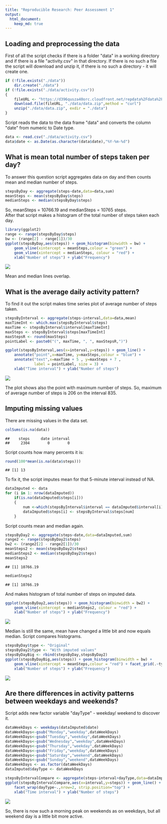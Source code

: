 ```yaml
---
title: "Reproducible Research: Peer Assessment 1"
output: 
  html_document:
    keep_md: true
---
```



## Loading and preprocessing the data
First of all the script checks if there is a folder "data" in a working directory
and if there is a file "activity.csv" in that directory. If there is no such a file
the script will download and unzip it, if there is no such a directory - it will
create one.

```r
if (!file.exists("./data"))
    dir.create("./data")
if (!file.exists("./data/activity.csv"))
{
    fileURL <- "https://d396qusza40orc.cloudfront.net/repdata%2Fdata%2Factivity.zip"
    download.file(fileURL, "./data/data.zip",method = "curl")
    unzip("./data/data.zip", exdir = "./data")
}
```
Script reads the data to the data frame "data" and converts the column "date" from numeric
to Date type.

```r
data <- read.csv("./data/activity.csv")
data$date <- as.Date(as.character(data$date),"%Y-%m-%d")
```

## What is mean total number of steps taken per day?
To answer this question script aggregates data on day and then counts mean and
median number of steps.

```r
stepsByDay <- aggregate(steps~date,data=data,sum)
meanSteps <- mean(stepsByDay$steps)
medianSteps <- median(stepsByDay$steps)
```

So, meanSteps = 10766.19 and medianSteps = 10765 steps.  
After that script makes a histogram of the total number of steps taken each day.

```r
library(ggplot2)
range <- range(stepsByDay$steps)
bw <- (range[2] - range[1])/30
ggplot(stepsByDay,aes(steps)) + geom_histogram(binwidth = bw) + 
    geom_vline(xintercept = meanSteps,colour = "green") + 
    geom_vline(xintercept = medianSteps, colour = "red") + 
    xlab("Number of steps") + ylab("Frequency")
```

![](PA1_template_files/figure-html/unnamed-chunk-5-1.png)<!-- -->

Mean and median lines overlap.

## What is the average daily activity pattern?

To find it out the script makes time series plot of average number of steps taken.

```r
stepsByInterval <- aggregate(steps~interval,data=data,mean)
maxTimeInt <- which.max(stepsByInterval$steps)
maxTime <- stepsByInterval$interval[maxTimeInt]
maxSteps <- stepsByInterval$steps[maxTimeInt]
maxStepsR <- round(maxSteps)
pointLabel <- paste0("(", maxTime, ", ", maxStepsR,")")

ggplot(stepsByInterval,aes(x=interval,y=steps)) + geom_line() +
    annotate("point",x=maxTime, y=maxSteps,colour = "blue") +
    annotate("text",x=maxTime + 5 , y=maxSteps + 7 ,
             label = pointLabel, size = 3) +
    xlab("Time interval") + ylab("Number of steps")
```

![](PA1_template_files/figure-html/unnamed-chunk-6-1.png)<!-- -->

The plot shows also the point with maximum number of steps. So, maximum of average
number of steps is 206 on the interval 835.

## Imputing missing values

There are missing values in the data set.

```r
colSums(is.na(data))
```

```
##    steps     date interval 
##     2304        0        0
```
Script counts how many percents it is:

```r
round(100*mean(is.na(data$steps)))
```

```
## [1] 13
```
To fix it, the script imputes mean for that 5-minute interval instead of NA.

```r
dataImputed <- data
for (i in 1: nrow(dataImputed))
    if(is.na(dataImputed$steps[i]))
    {
        num <-which(stepsByInterval$interval == dataImputed$interval[i])
        dataImputed$steps[i] <- stepsByInterval$steps[num]
    }
```
Script counts mean and median again.

```r
stepsByDay2 <- aggregate(steps~date,data=dataImputed,sum)
range2 <- range(stepsByDay2$steps)
bw2 <- (range2[2] - range2[1])/30
meanSteps2 <- mean(stepsByDay2$steps)
medianSteps2 <- median(stepsByDay2$steps)
meanSteps2
```

```
## [1] 10766.19
```

```r
medianSteps2
```

```
## [1] 10766.19
```
And makes histogram of total number of steps on imputed data.

```r
ggplot(stepsByDay2,aes(steps)) + geom_histogram(binwidth = bw2) + 
    geom_vline(xintercept = medianSteps2, colour = "red") + 
    xlab("Number of steps") + ylab("Frequency")
```

![](PA1_template_files/figure-html/unnamed-chunk-11-1.png)<!-- -->

Median is still the same, mean have changed a little bit and now equals median.
Script compares histograms.

```r
stepsByDay$type <- "Original"
stepsByDay2$type <- "With imputed values"
stepsByDayBig <- rbind(stepsByDay,stepsByDay2)
ggplot(stepsByDayBig,aes(steps)) + geom_histogram(binwidth = bw) + 
    geom_vline(xintercept = meanSteps,colour = "red") + facet_grid(.~type) +
    xlab("Number of steps") + ylab("Frequency")
```

![](PA1_template_files/figure-html/unnamed-chunk-12-1.png)<!-- -->

## Are there differences in activity patterns between weekdays and weekends?

Script adds new factor variable "dayType" - weekday/ weekend to discover it.

```r
dataWeekDays <- weekdays(dataImputed$date)
dataWeekDays<-gsub("Monday","weekday",dataWeekDays)
dataWeekDays<-gsub("Tuesday","weekday",dataWeekDays)
dataWeekDays<-gsub("Wednesday","weekday",dataWeekDays)
dataWeekDays<-gsub("Thursday","weekday",dataWeekDays)
dataWeekDays<-gsub("Friday","weekday",dataWeekDays)
dataWeekDays<-gsub("Saturday","weekend",dataWeekDays)
dataWeekDays<-gsub("Sunday","weekend",dataWeekDays)
dataWeekDays <- as.factor(dataWeekDays)
dataImputed$dayType <- dataWeekDays

stepsByIntervalCompare <- aggregate(steps~interval+dayType,data=dataImputed,mean)
ggplot(stepsByIntervalCompare,aes(x=interval,y=steps)) + geom_line() +
    facet_wrap(dayType~.,nrow=2, strip.position="top") +
    xlab("Time interval") + ylab("Number of steps")
```

![](PA1_template_files/figure-html/unnamed-chunk-13-1.png)<!-- -->

So, there is now such a morning peak on weekends as on weekdays, but all weekend
day is a little bit more active.
